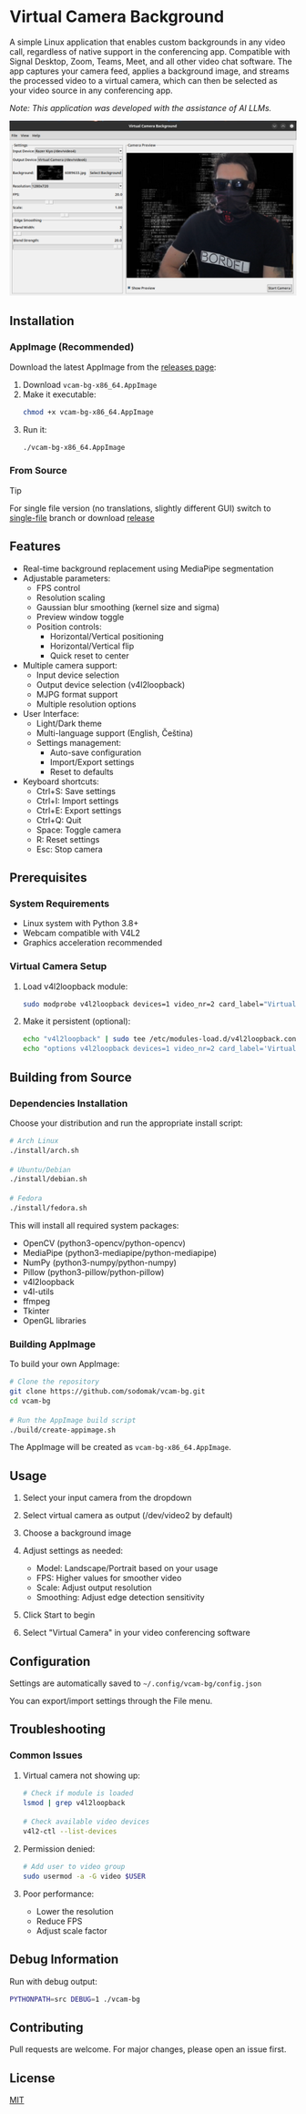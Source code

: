 # Virtual Camera Background

A simple Linux application that enables custom backgrounds in any video call, regardless of native support in the conferencing app. Compatible with Signal Desktop, Zoom, Teams, Meet, and all other video chat software. The app captures your camera feed, applies a background image, and streams the processed video to a virtual camera, which can then be selected as your video source in any conferencing app.

*Note: This application was developed with the assistance of AI LLMs.*

![Application Screenshot](app.png)

## Installation

### AppImage (Recommended)
Download the latest AppImage from the [releases page](https://github.com/sodomak/vcam-bg/releases):

1. Download `vcam-bg-x86_64.AppImage`
2. Make it executable:
   ```bash
   chmod +x vcam-bg-x86_64.AppImage
   ```
3. Run it:
   ```bash
   ./vcam-bg-x86_64.AppImage
   ```

### From Source
> [!TIP]
> For single file version (no translations, slightly different GUI) switch to [single-file](https://github.com/sodomak/vcam-bg/tree/single-file/src) branch or download [release](https://github.com/sodomak/vcam-bg/releases/tag/single)

## Features

- Real-time background replacement using MediaPipe segmentation
- Adjustable parameters:
  - FPS control
  - Resolution scaling
  - Gaussian blur smoothing (kernel size and sigma)
  - Preview window toggle
  - Position controls:
    - Horizontal/Vertical positioning
    - Horizontal/Vertical flip
    - Quick reset to center
- Multiple camera support:
  - Input device selection
  - Output device selection (v4l2loopback)
  - MJPG format support
  - Multiple resolution options
- User Interface:
  - Light/Dark theme
  - Multi-language support (English, Čeština)
  - Settings management:
    - Auto-save configuration
    - Import/Export settings
    - Reset to defaults
- Keyboard shortcuts:
  - Ctrl+S: Save settings
  - Ctrl+I: Import settings
  - Ctrl+E: Export settings
  - Ctrl+Q: Quit
  - Space: Toggle camera
  - R: Reset settings
  - Esc: Stop camera

## Prerequisites

### System Requirements

- Linux system with Python 3.8+
- Webcam compatible with V4L2
- Graphics acceleration recommended

### Virtual Camera Setup

1. Load v4l2loopback module:

   ```bash
   sudo modprobe v4l2loopback devices=1 video_nr=2 card_label="Virtual Camera" exclusive_caps=1
   ```

2. Make it persistent (optional):

   ```bash
   echo "v4l2loopback" | sudo tee /etc/modules-load.d/v4l2loopback.conf
   echo "options v4l2loopback devices=1 video_nr=2 card_label='Virtual Camera' exclusive_caps=1" | sudo tee /etc/modprobe.d/v4l2loopback.conf
   ```

## Building from Source

### Dependencies Installation

Choose your distribution and run the appropriate install script:

```bash
# Arch Linux
./install/arch.sh

# Ubuntu/Debian
./install/debian.sh

# Fedora
./install/fedora.sh
```

This will install all required system packages:

- OpenCV (python3-opencv/python-opencv)
- MediaPipe (python3-mediapipe/python-mediapipe)
- NumPy (python3-numpy/python-numpy)
- Pillow (python3-pillow/python-pillow)
- v4l2loopback
- v4l-utils
- ffmpeg
- Tkinter
- OpenGL libraries

### Building AppImage

To build your own AppImage:

```bash
# Clone the repository
git clone https://github.com/sodomak/vcam-bg.git
cd vcam-bg

# Run the AppImage build script
./build/create-appimage.sh
```

The AppImage will be created as `vcam-bg-x86_64.AppImage`.

## Usage

1. Select your input camera from the dropdown
2. Select virtual camera as output (/dev/video2 by default)
3. Choose a background image
4. Adjust settings as needed:

   - Model: Landscape/Portrait based on your usage
   - FPS: Higher values for smoother video
   - Scale: Adjust output resolution
   - Smoothing: Adjust edge detection sensitivity

5. Click Start to begin
6. Select "Virtual Camera" in your video conferencing software

## Configuration

Settings are automatically saved to `~/.config/vcam-bg/config.json`

You can export/import settings through the File menu.

## Troubleshooting

### Common Issues

1. Virtual camera not showing up:

   ```bash
   # Check if module is loaded
   lsmod | grep v4l2loopback

   # Check available video devices
   v4l2-ctl --list-devices
   ```

2. Permission denied:

   ```bash
   # Add user to video group
   sudo usermod -a -G video $USER
   ```

3. Poor performance:

   - Lower the resolution
   - Reduce FPS
   - Adjust scale factor

## Debug Information

Run with debug output:

```bash
PYTHONPATH=src DEBUG=1 ./vcam-bg
```

## Contributing

Pull requests are welcome. For major changes, please open an issue first.

## License

[MIT](https://choosealicense.com/licenses/mit/)
